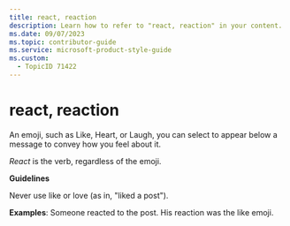 ```yaml
---
title: react, reaction
description: Learn how to refer to "react, reaction" in your content.
ms.date: 09/07/2023
ms.topic: contributor-guide
ms.service: microsoft-product-style-guide
ms.custom:
  - TopicID 71422
---
```



# react, reaction

An emoji, such as Like, Heart, or Laugh, you can select to appear below a message to convey how you feel about it. 

*React* is the verb, regardless of the emoji.

**Guidelines**

Never use like or love (as in, "liked a post").

**Examples**: Someone reacted to the post. His reaction was the like emoji.

